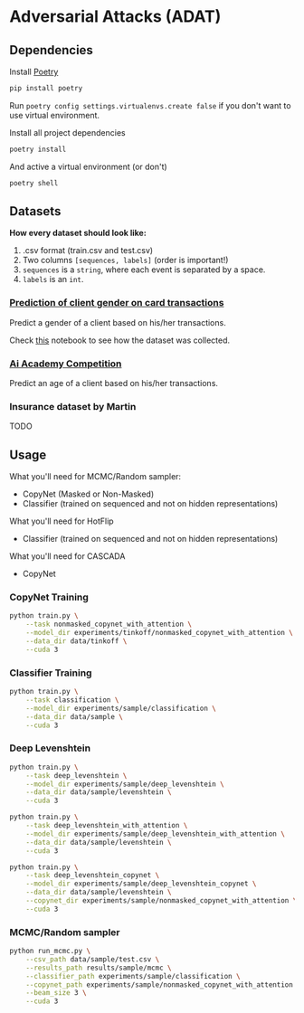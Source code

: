 # Adversarial Attacks (ADAT)

## Dependencies

Install [Poetry](https://python-poetry.org/)

```bash
pip install poetry
```

Run `poetry config settings.virtualenvs.create false` if you don't want to use virtual environment.


Install all project dependencies

```bash
poetry install
```

And active a virtual environment (or don't)

```bash
poetry shell
```


## Datasets

**How every dataset should look like:**
1. .csv format (train.csv and test.csv)
2. Two columns `[sequences, labels]` (order is important!)
3. `sequences` is a `string`, where each event is separated by a space.
4. `labels` is an `int`.

### [Prediction of client gender on card transactions](https://www.kaggle.com/c/python-and-analyze-data-final-project/data)

Predict a gender of a client based on his/her transactions.

Check [this](https://github.com/fursovia/adversarial_attacks/blob/master/notebooks/kaggle_dataset_preparation.ipynb)
notebook to see how the dataset was collected.

### [Ai Academy Competition](https://onti.ai-academy.ru/competition)

Predict an age of a client based on his/her transactions.

### Insurance dataset by Martin

TODO



## Usage

What you'll need for MCMC/Random sampler:

* CopyNet (Masked or Non-Masked)
* Classifier (trained on sequenced and not on hidden representations)


What you'll need for HotFlip
* Classifier (trained on sequenced and not on hidden representations)


What you'll need for CASCADA
* CopyNet

### CopyNet Training

```bash
python train.py \
    --task nonmasked_copynet_with_attention \
    --model_dir experiments/tinkoff/nonmasked_copynet_with_attention \
    --data_dir data/tinkoff \
    --cuda 3
```


### Classifier Training

```bash
python train.py \
    --task classification \
    --model_dir experiments/sample/classification \
    --data_dir data/sample \
    --cuda 3
```


### Deep Levenshtein

```bash
python train.py \
    --task deep_levenshtein \
    --model_dir experiments/sample/deep_levenshtein \
    --data_dir data/sample/levenshtein \
    --cuda 3
```


```bash
python train.py \
    --task deep_levenshtein_with_attention \
    --model_dir experiments/sample/deep_levenshtein_with_attention \
    --data_dir data/sample/levenshtein \
    --cuda 3
```


```bash
python train.py \
    --task deep_levenshtein_copynet \
    --model_dir experiments/sample/deep_levenshtein_copynet \
    --data_dir data/sample/levenshtein \
    --copynet_dir experiments/sample/nonmasked_copynet_with_attention \
    --cuda 3
```



### MCMC/Random sampler

```bash
python run_mcmc.py \
    --csv_path data/sample/test.csv \
    --results_path results/sample/mcmc \
    --classifier_path experiments/sample/classification \
    --copynet_path experiments/sample/nonmasked_copynet_with_attention \
    --beam_size 3 \
    --cuda 3
```